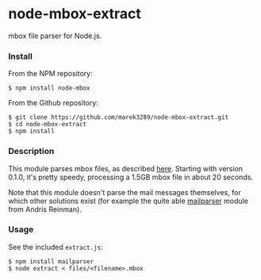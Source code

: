 # node-mbox-extract

mbox file parser for Node.js.

### Install

From the NPM repository:

```
$ npm install node-mbox
```

From the Github repository:

```
$ git clone https://github.com/marek3289/node-mbox-extract.git
$ cd node-mbox-extract
$ npm install
```

### Description

This module parses mbox files, as described [here](http://qmail.org./man/man5/mbox.html). Starting with version 0.1.0, it's pretty speedy, processing a 1.5GB mbox file in about 20 seconds.

Note that this module doesn't parse the mail messages themselves, for which other solutions exist (for example the quite able [mailparser](https://github.com/andris9/mailparser) module from Andris Reinman).

### Usage

See the included `extract.js`:

```
$ npm install mailparser
$ node extract < files/<filename>.mbox
```
